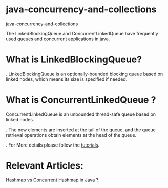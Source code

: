# java-concurrency-and-collections
java-concurrency-and-collections


The LinkedBlockingQueue and ConcurrentLinkedQueue have frequently used queues and concurrent applications in java.

# What is LinkedBlockingQueue?
. LinkedBlockingQueue is an optionally-bounded blocking queue based on linked nodes, which means its size is specified if needed.

# What is ConcurrentLinkedQueue ?
ConcurrentLinkedQueue is an unbounded thread-safe queue based on linked nodes.

. The new elements are inserted at the tail of the queue, and the queue retrieval operations obtain elements at the head of the queue.

 . For More details please follow the [tutorials](https://www.javacodestuffs.com/2020/07/linkedblockingqueue-vs.html).

# Relevant Articles:

[Hashmap vs Concurrent Hashmap in Java ?](https://www.javacodestuffs.com/2020/07/hashmap-vs-concurrent-hashmap-in-java.html).
